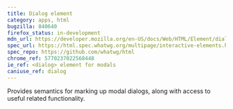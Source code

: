 ```yaml
---
title: Dialog element
category: apps, html
bugzilla: 840640
firefox_status: in-development
mdn_url: https://developer.mozilla.org/en-US/docs/Web/HTML/Element/dialog
spec_url: https://html.spec.whatwg.org/multipage/interactive-elements.html#the-dialog-element
spec_repo: https://github.com/whatwg/html
chrome_ref: 5770237022568448
ie_ref: <dialog> element for modals
caniuse_ref: dialog
---
```


Provides semantics for marking up modal dialogs, along with access to useful related functionality.
